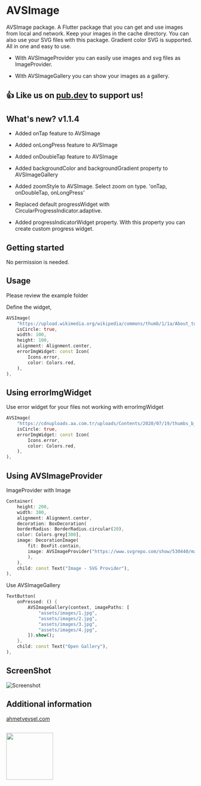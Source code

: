# AVSImage

AVSImage package. A Flutter package that you can get and use images from local and network. Keep your images in the cache directory. You can also use your SVG files with this package. Gradient color SVG is supported. All in one and easy to use.

- With AVSImageProvider you can easily use images and svg files as ImageProvider.

- With AVSImageGallery you can show your images as a gallery.
 

## 👍 Like us on [pub.dev](https://pub.dev/packages/avs_image) to support us!

## What's new? v1.1.4

- Added onTap feature to AVSImage

- Added onLongPress feature to AVSImage

- Added onDoubleTap feature to AVSImage
  
- Added backgroundColor and backgroundGradient property to AVSImageGallery
  
- Added zoomStyle to AVSImage. Select zoom on type. 'onTap, onDoubleTap, onLongPress'
  
- Replaced default progressWidget with CircularProgressIndicator.adaptive.  
  
- Added progressIndicatorWidget property. With this property you can create custom progress widget.
 
## Getting started

No permission is needed.

## Usage 

Please review the example folder

Define the widget,
```dart
AVSImage(
    "https://upload.wikimedia.org/wikipedia/commons/thumb/1/1a/About_to_Launch_%2826075320352%29.jpg/1280px-About_to_Launch_%2826075320352%29.jpg",
    isCircle: true,
    width: 100,
    height: 100,
    alignment: Alignment.center,
    errorImgWidget: const Icon(
        Icons.error,
        color: Colors.red,
    ),
),
```

## Using errorImgWidget
Use error widget for your files not working with errorImgWidget
```dart
AVSImage(
    "https://cdnuploads.aa.com.tr/uploads/Contents/2020/07/19/thumbs_b_c_24ab0f37a2ebc9b694d4c1fceeb2171c.jpg?v=130117",
    isCircle: true,
    errorImgWidget: const Icon(
        Icons.error,
        color: Colors.red,
    ),
),
```
## Using AVSImageProvider 
ImageProvider with Image
```dart
Container(
    height: 200,
    width: 300,
    alignment: Alignment.center,
    decoration: BoxDecoration(
    borderRadius: BorderRadius.circular(20),
    color: Colors.grey[300],
    image: DecorationImage(
        fit: BoxFit.contain,
        image: AVSImageProvider("https://www.svgrepo.com/show/530440/machine-vision.svg", scale: 9),
        ),
    ),
    child: const Text("Image - SVG Provider"),
),
```

Use AVSImageGallery
```dart
TextButton(
    onPressed: () {
        AVSImageGallery(context, imagePaths: [
            "assets/images/1.jpg",
            "assets/images/2.jpg",
            "assets/images/3.jpg",
            "assets/images/4.jpg",
        ]).show();
    },
    child: const Text("Open Gallery"),
),
```

 

## ScreenShot

![Screenshot](https://ahmetveysel.com/flutterpackages/avsimage/screenshot.png)



## Additional information
 
[ahmetveysel.com](https://ahmetveysel.com)
##
<img src='https://ahmetveysel.com/flutterpackages/logo.png' width='125'> 